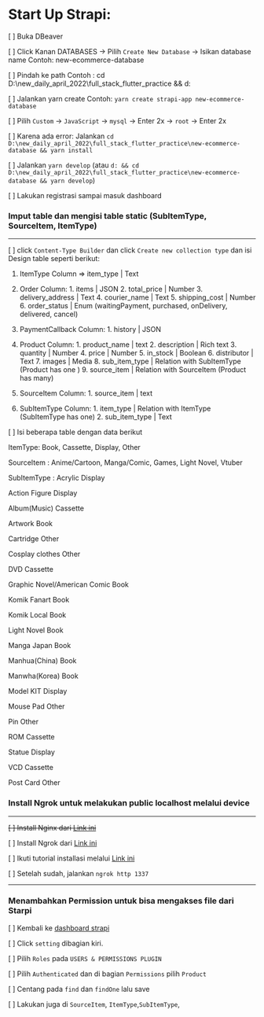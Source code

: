 # Start Up Strapi:
[ ] Buka DBeaver

[ ] Click Kanan DATABASES -> Pilih `Create New Database` -> Isikan database name
Contoh: new-ecommerce-database

[ ] Pindah ke path 
Contoh : cd D:\new_daily_april_2022\full_stack_flutter_practice && d:

[ ] Jalankan yarn create
Contoh: `yarn create strapi-app new-ecommerce-database`

[ ] Pilih `Custom` -> `JavaScript` -> `mysql` -> Enter 2x -> `root` -> Enter 2x

[ ] Karena ada error: Jalankan `cd D:\new_daily_april_2022\full_stack_flutter_practice\new-ecommerce-database && yarn install`

[ ] Jalankan `yarn develop` (atau `d: && cd D:\new_daily_april_2022\full_stack_flutter_practice\new-ecommerce-database && yarn develop`)

[ ] Lakukan registrasi sampai masuk dashboard

### Imput table dan mengisi table static (SubItemType, SourceItem, ItemType)

-------------------------------------------------------

[ ] click `Content-Type Builder` dan click  `Create new collection type` dan isi Design table seperti berikut:
1. ItemType 
Column => item_type | Text

2. Order
    Column: 1. items | JSON
            2. total_price | Number
            3. delivery_address | Text
            4. courier_name | Text
            5. shipping_cost | Number
            6. order_status  | Enum (waitingPayment, purchased, onDelivery, delivered, cancel)

3. PaymentCallback 
    Column: 1. history | JSON

4. Product
    Column: 1. product_name | text
            2. description | Rich text
            3. quantity | Number
            4. price | Number 
            5. in_stock | Boolean
            6. distributor | Text
            7. images | Media
            8. sub_item_type | Relation with SubItemType (Product has one ) 
            9. source_item | Relation with SourceItem (Product has many)

5. SourceItem
    Column: 1. source_item | text

6. SubItemType
    Column: 1. item_type | Relation with ItemType (SubItemType has one)
            2. sub_item_type | Text 

[ ] Isi beberapa table dengan data berikut

ItemType: Book, Cassette, Display, Other

SourceItem : Anime/Cartoon, Manga/Comic, Games, Light Novel, Vtuber

SubItemType : 
 Acrylic
Display

Action Figure
Display 

 Album(Music)
Cassette 

 Artwork
Book 

 Cartridge
Other 

 Cosplay clothes
Other 

 DVD
Cassette 

 Graphic Novel/American Comic
Book 

 Komik Fanart
Book 

 Komik Local
Book 

 Light Novel
Book 

 Manga Japan
Book 

 Manhua(China)
Book 

 Manwha(Korea)
Book 

 Model KIT
Display 

 Mouse Pad
Other 

 Pin
Other 

 ROM
Cassette 

 Statue
Display 

 VCD
Cassette 

 Post Card
Other 

### Install Ngrok untuk melakukan public localhost melalui device 

------------------------------------

~~[ ] Install Nginx dari [Link ini](https://nginx.org/en/docs/windows.html)~~

[ ] Install Ngrok dari [Link ini](https://ngrok.com/) 

[ ] Ikuti tutorial installasi melalui [Link ini](https://medium.com/@skzulka/cara-install-ngrok-di-windows-b9b32855f38e?source=list-ff7f780fed4e--------6-------predefined%3Aff7f780fed4e%3AREADING_LIST---------------------)

[ ] Setelah sudah, jalankan `ngrok http 1337`

---------------------------------------------

### Menambahkan Permission untuk bisa mengakses file dari Starpi

[ ] Kembali ke [dashboard strapi](http://localhost:1337)

[ ] Click `setting` dibagian kiri.

[ ] Pilih `Roles` pada `USERS & PERMISSIONS PLUGIN`

[ ] Pilih `Authenticated` dan di bagian `Permissions` pilih `Product`

[ ] Centang pada `find` dan `findOne` lalu save

[ ] Lakukan juga di `SourceItem`, `ItemType`,`SubItemType`, 